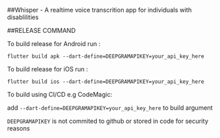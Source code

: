 ##Whisper - A realtime voice transcrition app for individuals with disablilities


##RELEASE COMMAND

To build release for Android run :

`flutter build apk --dart-define=DEEPGRAMAPIKEY=your_api_key_here
`

To build release for iOS run :

`flutter build ios --dart-define=DEEPGRAMAPIKEY=your_api_key_here`

To build using CI/CD e.g CodeMagic:

add `--dart-define=DEEPGRAMAPIKEY=your_api_key_here` to build argument

`DEEPGRAMAPIKEY` is not commited to github or stored in code for security reasons



